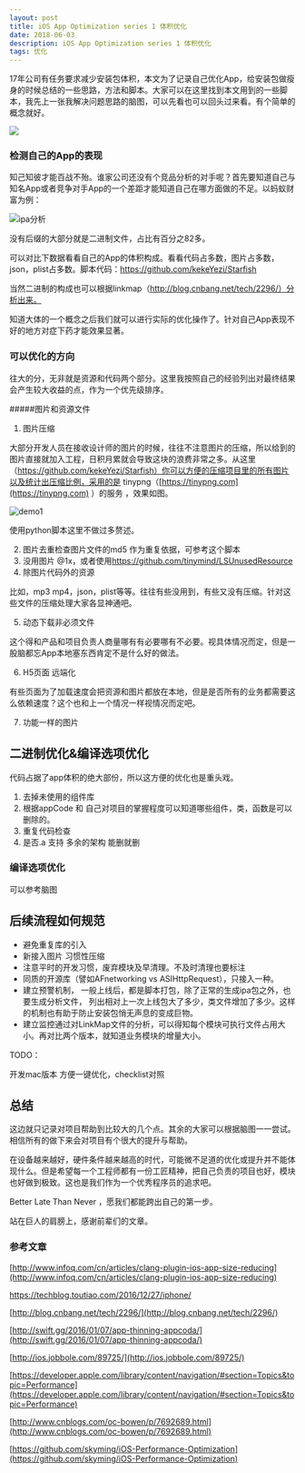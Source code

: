 ```yaml
---
layout: post  
title: iOS App Optimization series 1 体积优化 
date: 2018-06-03 
description: iOS App Optimization series 1 体积优化  
tags: 优化
---
```




17年公司有任务要求减少安装包体积，本文为了记录自己优化App，给安装包做瘦身的时候总结的一些思路，方法和脚本。大家可以在这里找到本文用到的一些脚本，我先上一张我解决问题思路的脑图，可以先看也可以回头过来看。有个简单的概念就好。

![](/assets/images/2018-06/App体积优化通用版.png)

### 检测自己的App的表现

知己知彼才能百战不殆。谁家公司还没有个竞品分析的对手呢？首先要知道自己与知名App或者竞争对手App的一个差距才能知道自己在哪方面做的不足。以蚂蚁财富为例：

![ipa分析](/assets/images/2018-06/ipa分析.png)

没有后缀的大部分就是二进制文件，占比有百分之82多。

可以对比下数据看看自己的App的体积构成。看看代码占多数，图片占多数，json，plist占多数。脚本代码：https://github.com/kekeYezi/Starfish

当然二进制的构成也可以根据linkmap（http://blog.cnbang.net/tech/2296/）分析出来。

知道大体的一个概念之后我们就可以进行实际的优化操作了。针对自己App表现不好的地方对症下药才能效果显著。



### 可以优化的方向

往大的分，无非就是资源和代码两个部分。这里我按照自己的经验列出对最终结果会产生较大收益的点，作为一个优先级排序。

#####图片和资源文件

1. 图片压缩

大部分开发人员在接收设计师的图片的时候，往往不注意图片的压缩，所以给到的图片直接就加入工程，日积月累就会导致这块的浪费非常之多。从这里（https://github.com/kekeYezi/Starfish）你可以方便的压缩项目里的所有图片以及统计出压缩比例，采用的是 tinypng（[https://tinypng.com](https://tinypng.com) ）的服务 ，效果如图。

![demo1](/assets/images/2018-06/demo1.png)

使用python脚本这里不做过多赘述。

2. 图片去重检查图片文件的md5 作为重复依据，可参考这个脚本
3. 没用图片 @1x，或者使用<https://github.com/tinymind/LSUnusedResource> 
4. 除图片代码外的资源

比如，mp3 mp4，json，plist等等。往往有些没用到，有些又没有压缩。针对这些文件的压缩处理大家各显神通吧。

5. 动态下载非必须文件

这个得和产品和项目负责人商量哪有有必要哪有不必要。视具体情况而定，但是一股脑都忘App本地塞东西肯定不是什么好的做法。

6. H5页面 远端化

有些页面为了加载速度会把资源和图片都放在本地，但是是否所有的业务都需要这么依赖速度？这个也和上一个情况一样视情况而定吧。

7. 功能一样的图片



## 二进制优化&编译选项优化

代码占据了app体积的绝大部份，所以这方便的优化也是重头戏。

1. 去掉未使用的组件库
2. 根据appCode 和 自己对项目的掌握程度可以知道哪些组件，类，函数是可以删除的。
3. 重复代码检查
4. 是否.a 支持 多余的架构 能删就删




### 编译选项优化

可以参考脑图




## 后续流程如何规范

* 避免重复库的引入
* 新接入图片 习惯性压缩
* 注意平时的开发习惯，废弃模块及早清理。不及时清理也要标注
* 同质的开源库（譬如AFnetworking vs ASIHttpRequest），只接入一种。
* 建立预警机制， 一般上线后，都是脚本打包，除了正常的生成ipa包之外，也要生成分析文件， 列出相对上一次上线包大了多少，类文件增加了多少。这样的机制也有助于防止安装包悄无声息的变成巨物。
*  建立监控通过对LinkMap文件的分析，可以得知每个模块可执行文件占用大小。再对比两个版本，就知道业务模块的增量大小。



TODO：

开发mac版本 方便一键优化，checklist对照



## 总结

​	这边就只记录对项目帮助到比较大的几个点。其余的大家可以根据脑图一一尝试。相信所有的做下来会对项目有个很大的提升与帮助。

​	在设备越来越好，硬件条件越来越高的时代，可能微不足道的优化或提升并不能体现什么。但是希望每一个工程师都有一份工匠精神，把自己负责的项目也好，模块也好做到极致。这也是我们作为一个优秀程序员的追求吧。



Better Late Than Never ，愿我们都能跨出自己的第一步。

站在巨人的肩膀上，感谢前辈们的文章。



### 参考文章

[http://www.infoq.com/cn/articles/clang-plugin-ios-app-size-reducing](http://www.infoq.com/cn/articles/clang-plugin-ios-app-size-reducing)

[https://techblog.toutiao.com/2016/12/27/iphone/ ](https://techblog.toutiao.com/2016/12/27/iphone/ )				

[http://blog.cnbang.net/tech/2296/](http://blog.cnbang.net/tech/2296/)

[http://swift.gg/2016/01/07/app-thinning-appcoda/](http://swift.gg/2016/01/07/app-thinning-appcoda/)

[http://ios.jobbole.com/89725/](http://ios.jobbole.com/89725/)

[https://developer.apple.com/library/content/navigation/#section=Topics&topic=Performance](https://developer.apple.com/library/content/navigation/#section=Topics&topic=Performance)

[http://www.cnblogs.com/oc-bowen/p/7692689.html](http://www.cnblogs.com/oc-bowen/p/7692689.html)

[https://github.com/skyming/iOS-Performance-Optimization](https://github.com/skyming/iOS-Performance-Optimization)



